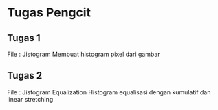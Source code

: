 # Tugas Pengcit

## Tugas 1
File : Jistogram
Membuat histogram pixel dari gambar

## Tugas 2
File : Jistogram Equalization
Histogram equalisasi dengan kumulatif dan linear stretching
